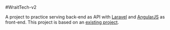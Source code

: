 #WraitTech-v2

A project to practice serving back-end as API with [Laravel](https://laravel.com/)
and [AngularJS](https://angularjs.org/) as front-end. This project is based on an 
[existing project](https://github.com/ChuanFrost/Computer-Website). 
